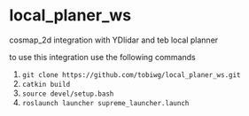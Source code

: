 # local_planer_ws
cosmap_2d integration with YDlidar and teb local planner

to use this integration use the following commands
1. ```git clone https://github.com/tobiwg/local_planer_ws.git```
2. ```catkin build```
3. ```source devel/setup.bash```
4. ```roslaunch launcher supreme_launcher.launch```
